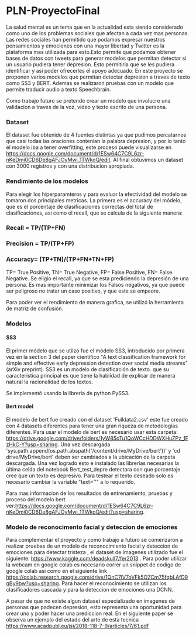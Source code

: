 # PLN-ProyectoFinal

La salud mental es un tema que en la actualidad esta siendo considerado como uno de los problemas sociales que afectan a cada vez mas personas. 
Las redes sociales han permitido que podamos expresar nuestros pensamientos y emociones con una mayor libertad y Twitter es la plataforma mas utilizada para esto.Esto permite que podamos obtener bases de datos con tweets para generar modelos que permitan detectar si un usuario pudiera tener depresion. Esto permitiria que se les pudiera identificar y asi poder ofrecerles el apoyo adecuado.
En este proyecto se proponen varios modelos que permitan detectar depresion a traves de texto como SS3 y BERT. Ademas se realizaron pruebas con un modelo que permite traducir audio a texto Speechbrain. 


Como trabajo futuro se pretende crear un modelo que involucre una validacion a traves de la voz, video y texto escrito de una persona. 


### Dataset 

El dataset fue obtenido de 4 fuentes distintas ya que pudimos percatarnos que casi todas las oraciones contenian la palabra depresion, y por lo tanto el modelo iba a tener overfitting, este proceso puede visualizarse en https://docs.google.com/document/d/1ESw64C7C9L6zr-nKeDmi0CD6De8gAFJOyMwi_1TWkoQ/edit. Al final obtuvimos un dataset con 3000 registros y con una distribucion apropiada. 



### Rendimiento de los modelos 
Para elegir los hiperparamteros y para evaluar la efectividad del modelo se tomaron dos principales metricas. La primera es el accuracy del módelo, que es el porcentaje de clasificaciones correctas del total de clasificaciones, asi como el recall, que se calcula de la siguiente manera: 
### Recall = TP/(TP+FN)
### Precision = TP/(TP+FP)
### Accuracy= (TP+TN)/(TP+FN+TN+FP)
TP= True Positive, 
TN= True Negative,
FP= False Positive, 
FN= False Negative.
Se eligío el recall, ya que se esta prediciendo la depresión de una persona. Es mas importante minimizar los Falsos negativos, ya que puede ser peligroso no tratar un caso positivo, y que este se empeore.

Para poder ver el rendimiento de manera grafica, se utilizó la herramienta de matriz de confusión.

### Modelos
#### SS3
El primer módelo que se utilzó fue el módelo SS3, introducido por primera vez en la section 3 del paper cientifico "A text classification framework for simple and effective early depression detection over social media streams" (arXiv preprint). SS3 es un modelo de clasificación de texto. que su caracteristica principal es que tiene la hablidad de explicar de manera natural la racionalidad de los textos.

Se implementó usando la libreria de python PySS3.
#### Bert model
El modelo de bert fue creado con el dataset 'Fulldata2.csv' este fue creado con 4 datasets diferentes para tener una gran riqueza de metodologías diferentes. 
Para usar el modelo de bert es necesario usar esta carpeta: https://drive.google.com/drive/folders/1yW85oTu1QoWCcHDDWXHuZPz_1FzHkC-Y?usp=sharing.
Una vez descargada 'sys.path.append(os.path.abspath('/content/drive/MyDrive/bert'))' y 'cd drive/MyDrive/bert' deben ser cambiados a la ubicación de la carpeta descargada. Una vez logrado esto e instalado las librerías necesarias la última celda del notebook Bert_test_depre detectara con que porcentaje cree que un texto es depresivo. Para testear el texto deseado solo es necesario cambiar la variable "text=''" a lo requerido. 

Para mas informacion de los resultados de entrenamiento, pruebas y proceso del modelo bert ver:https://docs.google.com/document/d/1ESw64C7C9L6zr-nKeDmi0CD6De8gAFJOyMwi_1TWkoQ/edit?usp=sharing.

### Modelo de reconocimento facial y deteccion de emociones
Para complementar el proyecto y como trabajo a futuro se comenzaron a realizar pruebas de un modelo de reconocimiento facial y deteccion de emociones para detectar tristeza , el dataset de imagenes utilizado fue el siguiente: https://www.kaggle.com/deadskull7/fer2013 . Para poder utilizar la webcam en google colab es necesario correr un snippet de codigo de google colab asi como en el siguiente link https://colab.research.google.com/drive/1QnC7lV7oVFk5OZCm75fqbLAfD9qBy9bw?usp=sharing. Para hacer el reconocimiento se utilizan los clasificadores cascada y para la deteccion de emociones una DCNN.  

A pesar de que no existe algun dataset especializado en imagenes de personas que padecen depresion, esto representa una oportunidad para crear uno y poder hacer una prediccion real. 
En el siguiente paper se observa un ejemplo del estado del arte de esta tecnica https://www.acadpubl.eu/jsi/2018-118-7-9/articles/7/61.pdf

